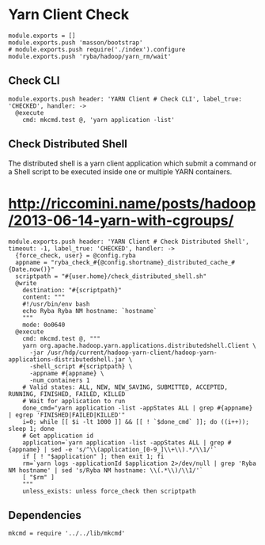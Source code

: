 
# Yarn Client Check

    module.exports = []
    module.exports.push 'masson/bootstrap'
    # module.exports.push require('./index').configure
    module.exports.push 'ryba/hadoop/yarn_rm/wait'

## Check CLI

    module.exports.push header: 'YARN Client # Check CLI', label_true: 'CHECKED', handler: ->
      @execute
        cmd: mkcmd.test @, 'yarn application -list'

## Check Distributed Shell

The distributed shell is a yarn client application which submit a command or a
Shell script to be executed inside one or multiple YARN containers.

# http://riccomini.name/posts/hadoop/2013-06-14-yarn-with-cgroups/

    module.exports.push header: 'YARN Client # Check Distributed Shell', timeout: -1, label_true: 'CHECKED', handler: ->
      {force_check, user} = @config.ryba
      appname = "ryba_check_#{@config.shortname}_distributed_cache_#{Date.now()}"
      scriptpath = "#{user.home}/check_distributed_shell.sh"
      @write
        destination: "#{scriptpath}"
        content: """
        #!/usr/bin/env bash
        echo Ryba Ryba NM hostname: `hostname`
        """
        mode: 0o0640
      @execute
        cmd: mkcmd.test @, """
        yarn org.apache.hadoop.yarn.applications.distributedshell.Client \
          -jar /usr/hdp/current/hadoop-yarn-client/hadoop-yarn-applications-distributedshell.jar \
          -shell_script #{scriptpath} \
          -appname #{appname} \
          -num_containers 1
        # Valid states: ALL, NEW, NEW_SAVING, SUBMITTED, ACCEPTED, RUNNING, FINISHED, FAILED, KILLED 
        # Wait for application to run
        done_cmd="yarn application -list -appStates ALL | grep #{appname} | egrep 'FINISHED|FAILED|KILLED'"
        i=0; while [[ $i -lt 1000 ]] && [[ ! `$done_cmd` ]]; do ((i++)); sleep 1; done
        # Get application id
        application=`yarn application -list -appStates ALL | grep #{appname} | sed -e 's/^\\(application_[0-9_]\\+\\).*/\\1/'`
        if [ ! "$application" ]; then exit 1; fi
        rm=`yarn logs -applicationId $application 2>/dev/null | grep 'Ryba NM hostname' | sed 's/Ryba NM hostname: \\(.*\\)/\\1/'`
        [ "$rm" ]
        """
        unless_exists: unless force_check then scriptpath

## Dependencies

    mkcmd = require '../../lib/mkcmd'

